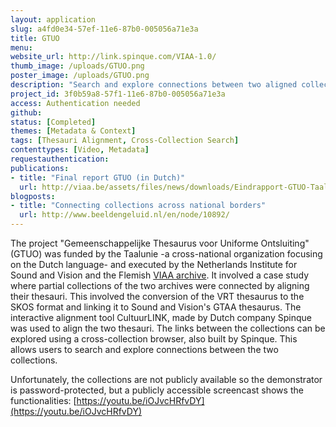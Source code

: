 ```yaml
---
layout: application
slug: a4fd0e34-57ef-11e6-87b0-005056a71e3a
title: GTUO
menu: 
website_url: http://link.spinque.com/VIAA-1.0/
thumb_image: /uploads/GTUO.png
poster_image: /uploads/GTUO.png
description: "Search and explore connections between two aligned collections"
project_id: 3f0b59a8-57f1-11e6-87b0-005056a71e3a
access: Authentication needed
github: 
status: [Completed]
themes: [Metadata & Context]
tags: [Thesauri Alignment, Cross-Collection Search]
contenttypes: [Video, Metadata]
requestauthentication: 
publications: 
- title: "Final report GTUO (in Dutch)"
  url: http://viaa.be/assets/files/news/downloads/Eindrapport-GTUO-Taalunie.pdf
blogposts: 
- title: "Connecting collections across national borders"
  url: http://www.beeldengeluid.nl/en/node/10892/
---
```


The project "Gemeenschappelijke Thesaurus voor Uniforme Ontsluiting" (GTUO) was funded by the Taalunie -a cross-national organization focusing on the Dutch language- and executed by the Netherlands Institute for Sound and Vision and the Flemish [VIAA archive](http://viaa.be/en/about-viaa/). It involved a case study where partial collections of the two archives were connected by aligning their thesauri. This involved the conversion of the VRT thesaurus to the SKOS format and linking it to Sound and Vision's GTAA thesaurus. The interactive alignment tool CultuurLINK, made by Dutch company Spinque was used to align the two thesauri. The links between the collections can be explored using a cross-collection browser, also built by Spinque. This allows users to search and explore connections between the two collections.</p>

Unfortunately, the collections are not publicly available so the demonstrator is password-protected, but a publicly accessible screencast shows the functionalities: [https://youtu.be/iOJvcHRfvDY](https://youtu.be/iOJvcHRfvDY)
